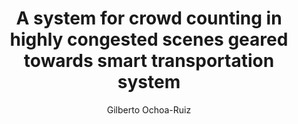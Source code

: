 ---
paperId: 4
author: Gilberto Ochoa-Ruiz
publicationauthor: Ochoa-Ruiz, G.
title: A system for crowd counting in highly congested scenes geared towards smart transportation system
pdf: --
poster: Oral_Gilberto_Ochoa2
alt: --
type: Oral
topic: Deep Learning
subtopic: Applications
link: 
conference: icml
year: 2020
tags: icml-2020
location: Virtual
---